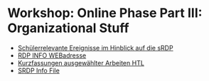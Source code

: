 # Workshop: Online Phase Part III: Organizational Stuff
- [Schülerrelevante Ereignisse im Hinblick auf die sRDP](OrganizationalDocuments/Schuelerrelevante_Ereignisse_im_Hinblick_auf_die_sRDP.pdf)
- [RDP INFO WEBadresse](OrganizationalDocuments/RDP_INFO_WEBadresse.docx)
- [Kurzfassungen ausgewählter Arbeiten HTL](OrganizationalDocuments/Diplomarbeit_Kurzfassungen_ausgewaehlter_Arbeiten_HTL.pdf)
- [SRDP Info File](OrganizationalDocuments/SRDP_Info.ppt)
